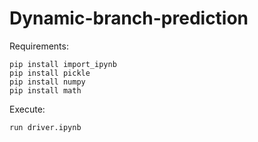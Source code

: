 # Dynamic-branch-prediction

Requirements:

	pip install import_ipynb
	pip install pickle
	pip install numpy
	pip install math

Execute:

	run driver.ipynb